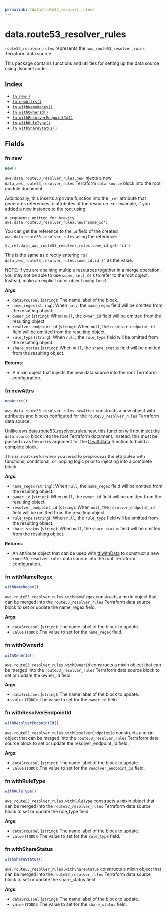```yaml
---
permalink: /data/route53_resolver_rules/
---
```


# data.route53_resolver_rules

`route53_resolver_rules` represents the `aws_route53_resolver_rules` Terraform data source.



This package contains functions and utilities for setting up the data source using Jsonnet code.


## Index

* [`fn new()`](#fn-new)
* [`fn newAttrs()`](#fn-newattrs)
* [`fn withNameRegex()`](#fn-withnameregex)
* [`fn withOwnerId()`](#fn-withownerid)
* [`fn withResolverEndpointId()`](#fn-withresolverendpointid)
* [`fn withRuleType()`](#fn-withruletype)
* [`fn withShareStatus()`](#fn-withsharestatus)

## Fields

### fn new

```ts
new()
```


`aws.data.route53_resolver_rules.new` injects a new `data_aws_route53_resolver_rules` Terraform `data source`
block into the root module document.

Additionally, this inserts a private function into the `_ref` attribute that generates references to attributes of the
resource. For example, if you added a new instance to the root using:

    # arguments omitted for brevity
    aws.data.route53_resolver_rules.new('some_id')

You can get the reference to the `id` field of the created `aws.data.route53_resolver_rules` using the reference:

    $._ref.data_aws_route53_resolver_rules.some_id.get('id')

This is the same as directly entering `"${ data_aws_route53_resolver_rules.some_id.id }"` as the value.

NOTE: if you are chaining multiple resources together in a merge operation, you may not be able to use `super`, `self`,
or `$` to refer to the root object. Instead, make an explicit outer object using `local`.

**Args**:
  - `dataSrcLabel` (`string`): The name label of the block.
  - `name_regex` (`string`):  When `null`, the `name_regex` field will be omitted from the resulting object.
  - `owner_id` (`string`):  When `null`, the `owner_id` field will be omitted from the resulting object.
  - `resolver_endpoint_id` (`string`):  When `null`, the `resolver_endpoint_id` field will be omitted from the resulting object.
  - `rule_type` (`string`):  When `null`, the `rule_type` field will be omitted from the resulting object.
  - `share_status` (`string`):  When `null`, the `share_status` field will be omitted from the resulting object.

**Returns**:
- A mixin object that injects the new data source into the root Terraform configuration.


### fn newAttrs

```ts
newAttrs()
```


`aws.data.route53_resolver_rules.newAttrs` constructs a new object with attributes and blocks configured for the `route53_resolver_rules`
Terraform data source.

Unlike [aws.data.route53_resolver_rules.new](#fn-route53resolverrulesnew), this function will not inject the `data source`
block into the root Terraform document. Instead, this must be passed in as the `attrs` argument for the
[tf.withData](https://github.com/tf-libsonnet/core/tree/main/docs#fn-withdata) function to build a complete block.

This is most useful when you need to preprocess the attributes with functions, conditional, or looping logic prior to
injecting into a complete block.

**Args**:
  - `name_regex` (`string`):  When `null`, the `name_regex` field will be omitted from the resulting object.
  - `owner_id` (`string`):  When `null`, the `owner_id` field will be omitted from the resulting object.
  - `resolver_endpoint_id` (`string`):  When `null`, the `resolver_endpoint_id` field will be omitted from the resulting object.
  - `rule_type` (`string`):  When `null`, the `rule_type` field will be omitted from the resulting object.
  - `share_status` (`string`):  When `null`, the `share_status` field will be omitted from the resulting object.

**Returns**:
  - An attribute object that can be used with [tf.withData](https://github.com/tf-libsonnet/core/tree/main/docs#fn-withdata) to construct a new `route53_resolver_rules` data source into the root Terraform configuration.


### fn withNameRegex

```ts
withNameRegex()
```

`aws.route53_resolver_rules.withNameRegex` constructs a mixin object that can be merged into the `route53_resolver_rules`
Terraform data source block to set or update the name_regex field.



**Args**:
  - `dataSrcLabel` (`string`): The name label of the block to update.
  - `value` (`TODO`): The value to set for the `name_regex` field.


### fn withOwnerId

```ts
withOwnerId()
```

`aws.route53_resolver_rules.withOwnerId` constructs a mixin object that can be merged into the `route53_resolver_rules`
Terraform data source block to set or update the owner_id field.



**Args**:
  - `dataSrcLabel` (`string`): The name label of the block to update.
  - `value` (`TODO`): The value to set for the `owner_id` field.


### fn withResolverEndpointId

```ts
withResolverEndpointId()
```

`aws.route53_resolver_rules.withResolverEndpointId` constructs a mixin object that can be merged into the `route53_resolver_rules`
Terraform data source block to set or update the resolver_endpoint_id field.



**Args**:
  - `dataSrcLabel` (`string`): The name label of the block to update.
  - `value` (`TODO`): The value to set for the `resolver_endpoint_id` field.


### fn withRuleType

```ts
withRuleType()
```

`aws.route53_resolver_rules.withRuleType` constructs a mixin object that can be merged into the `route53_resolver_rules`
Terraform data source block to set or update the rule_type field.



**Args**:
  - `dataSrcLabel` (`string`): The name label of the block to update.
  - `value` (`TODO`): The value to set for the `rule_type` field.


### fn withShareStatus

```ts
withShareStatus()
```

`aws.route53_resolver_rules.withShareStatus` constructs a mixin object that can be merged into the `route53_resolver_rules`
Terraform data source block to set or update the share_status field.



**Args**:
  - `dataSrcLabel` (`string`): The name label of the block to update.
  - `value` (`TODO`): The value to set for the `share_status` field.
